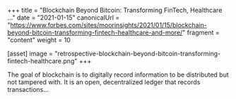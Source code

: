 +++
title = "Blockchain Beyond Bitcoin: Transforming FinTech, Healthcare ..."
date = "2021-01-15"
canonicalUrl = "https://www.forbes.com/sites/moorinsights/2021/01/15/blockchain-beyond-bitcoin-transforming-fintech-healthcare-and-more/"
fragment = "content"
weight = 10

[asset]
    image = "retrospective-blockchain-beyond-bitcoin-transforming-fintech-healthcare.png"
+++

The goal of blockchain is to digitally record information to be distributed 
but not tampered with. It is an open, decentralized ledger that records 
transactions...
